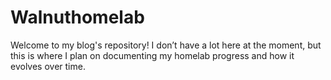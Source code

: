 # Walnuthomelab
Welcome to my blog's repository! I don’t have a lot here at the moment, but this is where I plan on documenting my homelab progress and how it evolves over time.